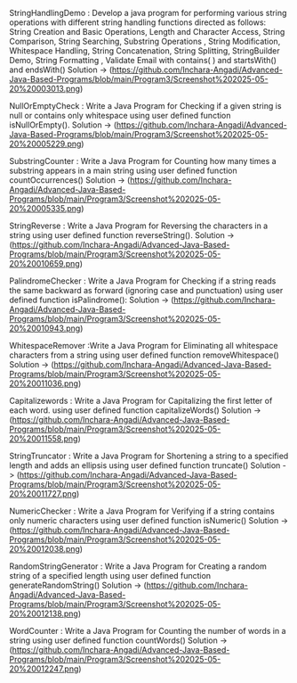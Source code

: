 StringHandlingDemo : Develop a java program for performing various string operations with different string
handling functions directed as follows:
String Creation and Basic Operations, Length and Character Access, String Comparison, String
Searching, Substring Operations , String Modification, Whitespace Handling, String Concatenation,
String Splitting, StringBuilder Demo, String Formatting , Validate Email with contains( ) and
startsWith() and endsWith()
Solution -> (https://github.com/Inchara-Angadi/Advanced-Java-Based-Programs/blob/main/Program3/Screenshot%202025-05-20%20003013.png)


NullOrEmptyCheck : Write a Java Program for Checking if a given string is null or contains only whitespace using user
defined function isNullOrEmpty().
Solution ->  (https://github.com/Inchara-Angadi/Advanced-Java-Based-Programs/blob/main/Program3/Screenshot%202025-05-20%20005229.png)


SubstringCounter : Write a Java Program for Counting how many times a substring appears in a main string
using user defined function countOccurrences()
Solution ->  (https://github.com/Inchara-Angadi/Advanced-Java-Based-Programs/blob/main/Program3/Screenshot%202025-05-20%20005335.png)


StringReverse : Write a Java Program for Reversing the characters in a string using user defined function
reverseString().
Solution ->  (https://github.com/Inchara-Angadi/Advanced-Java-Based-Programs/blob/main/Program3/Screenshot%202025-05-20%20010659.png)


PalindromeChecker : Write a Java Program for Checking if a string reads the same backward as forward (ignoring case
and punctuation) using user defined function isPalindrome():
Solution ->  (https://github.com/Inchara-Angadi/Advanced-Java-Based-Programs/blob/main/Program3/Screenshot%202025-05-20%20010943.png)


WhitespaceRemover :Write a Java Program for Eliminating all whitespace characters from a string using user defined
function removeWhitespace()
Solution ->  (https://github.com/Inchara-Angadi/Advanced-Java-Based-Programs/blob/main/Program3/Screenshot%202025-05-20%20011036.png)


Capitalizewords : Write a Java Program for Capitalizing the first letter of each word. using user defined function
capitalizeWords()
Solution ->  (https://github.com/Inchara-Angadi/Advanced-Java-Based-Programs/blob/main/Program3/Screenshot%202025-05-20%20011558.png)


StringTruncator : Write a Java Program for Shortening a string to a specified length and adds an ellipsis using user
defined function truncate()
Solution ->  (https://github.com/Inchara-Angadi/Advanced-Java-Based-Programs/blob/main/Program3/Screenshot%202025-05-20%20011727.png)


NumericChecker : Write a Java Program for Verifying if a string contains only numeric characters using user defined
function isNumeric()
Solution ->  (https://github.com/Inchara-Angadi/Advanced-Java-Based-Programs/blob/main/Program3/Screenshot%202025-05-20%20012038.png)


RandomStringGenerator : Write a Java Program for Creating a random string of a specified length using user defined
function generateRandomString()
Solution ->  (https://github.com/Inchara-Angadi/Advanced-Java-Based-Programs/blob/main/Program3/Screenshot%202025-05-20%20012138.png)


WordCounter : Write a Java Program for Counting the number of words in a string using user defined function
countWords()
Solution ->  (https://github.com/Inchara-Angadi/Advanced-Java-Based-Programs/blob/main/Program3/Screenshot%202025-05-20%20012247.png)


